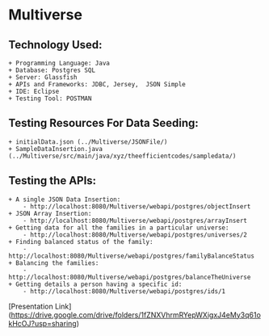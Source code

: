 # Multiverse

## Technology Used:
	+ Programming Language: Java
	+ Database: Postgres SQL
	+ Server: Glassfish
	+ APIs and Frameworks: JDBC, Jersey,  JSON Simple
	+ IDE: Eclipse
	+ Testing Tool: POSTMAN 
	
## Testing Resources For Data Seeding:
	+ initialData.json (../Multiverse/JSONFile/)
	+ SampleDataInsertion.java (../Multiverse/src/main/java/xyz/theefficientcodes/sampledata/)
	
## Testing the APIs:
	+ A single JSON Data Insertion: 
		- http://localhost:8080/Multiverse/webapi/postgres/objectInsert
	+ JSON Array Insertion:
		- http://localhost:8080/Multiverse/webapi/postgres/arrayInsert
	+ Getting data for all the families in a particular universe:
		- http://localhost:8080/Multiverse/webapi/postgres/universes/2
	+ Finding balanced status of the family:
		- http://localhost:8080/Multiverse/webapi/postgres/familyBalanceStatus
	+ Balancing the families:
		- http://localhost:8080/Multiverse/webapi/postgres/balanceTheUniverse
	+ Getting details a person having a specific id:
		- http://localhost:8080/Multiverse/webapi/postgres/ids/1

[Presentation Link] (https://drive.google.com/drive/folders/1fZNXVhrmRYepWXigxJ4eMy3q61okHcOJ?usp=sharing)

